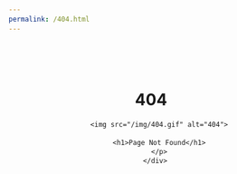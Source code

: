 ```yaml
---
permalink: /404.html
---
```

<main class="flex justify-center not-found">
      <div style="margin-top: 100px" align='center'>
        <p>
        <h1>404</h1>

        <img src="/img/404.gif" alt="404">

        <h1>Page Not Found</h1>
        </p>
      </div>
</main>
